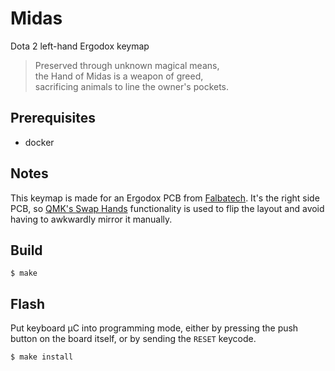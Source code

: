 # Midas
Dota 2 left-hand Ergodox keymap

> Preserved through unknown magical means, \
> the Hand of Midas is a weapon of greed, \
> sacrificing animals to line the owner's pockets.

## Prerequisites

- docker

## Notes

This keymap is made for an Ergodox PCB from [Falbatech].
It's the right side PCB, so [QMK's Swap Hands] functionality is used
to flip the layout and avoid having to awkwardly mirror it manually.

## Build

```console
$ make
```

## Flash

Put keyboard μC into programming mode, either by pressing the push button
on the board itself, or by sending the `RESET` keycode.

```console
$ make install
```

[Falbatech]: https://falba.tech
[QMK's Swap Hands]: https://beta.docs.qmk.fm/features/feature_swap_hands
